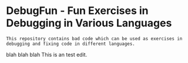 # DebugFun - Fun Exercises in Debugging in Various Languages

	This repository contains bad code which can be used as exercises in debugging and fixing code in different languages. 
blah blah blah This is an test edit.

